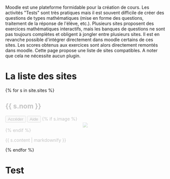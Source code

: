 ---
---

Moodle est une plateforme formidable pour la création de cours.
Les activités "Tests" sont très pratiques mais il est souvent difficile de créer des questions de types mathématiques (mise en forme des questions, traitement de la réponse de l'élève, etc.).
Plusieurs sites proposent des exercices mathématiques interactifs, mais les banques de questions ne sont pas toujours complètes et obligent à jongler entre plusieurs sites. Il est en revanche possible d'intégrer directement dans moodle certains de ces sites. Les scores obtenus aux exercices sont alors directement remontés dans moodle. Cette page propose une liste de sites compatibles. A noter que cela ne nécessite aucun plugin.

# La liste des sites

{% for s in site.sites %}
<div {% if s.wip %} style="opacity:0.25;" {% endif %}>
  <h2 id="site-{{ s.slug }}">{{ s.nom }}</h2>
  <a href="{{ s.lien }}"><button>Accéder</button></a> <a href="{{ s.aide }}"><button>Aide</button></a>
  {% if s.image %}<center><a href="./sites/images/{{s.slug}}.png"><img src="./sites/images/{{s.slug}}.png" style="max-height:300px;max-width:500px;" /></a></center>{% endif %}
  <p>{{ s.content | markdownify }}</p>
</div>
{% endfor %}

# Test

<script src="./neo4jd3/d3.min.js"></script>
<script src="./neo4jd3/neo4jd3.js"></script>
<link href="./neo4jd3/neo4jd3.min.css" rel="stylesheet" />
<div id="map">
</div>
<script>
  new Neo4jd3('#map', {
  neo4jData: {
    "results": [
      {
        "columns": ["user", "entity"],
        "data": [
          {
            "graph": {
              "nodes": [
                {
                  "id": "Moodle",
                  "labels": ["Moodle"]/*,
                  "properties": {
                    "userId": "eisman"
                  }*/
                },
                {% for s in site.sites %}
                 {
                  "id": "{{ s.nom }}",
                  "labels": ["{{ s.nom }}"]
                },
                {% endfor %}
              ],
              "relationships": [
                {% for s in site.sites %}
                 {
                  "id": "link-{{ s.nom }}",
                  "type": "DEVELOPES",
                  "startNode": "{{ s.nom }}",
                  "endNode": "Moodle",
                },
                {% endfor %}
                /*{
                  "id": "7",
                  "type": "DEVELOPES",
                  "startNode": "1",
                  "endNode": "8",
                  "properties": {
                    "from": 1470002400000
                  }
                }*/
              ]
            }
          }
        ]
      }
    ],
    "errors": []
  }
});
</script>